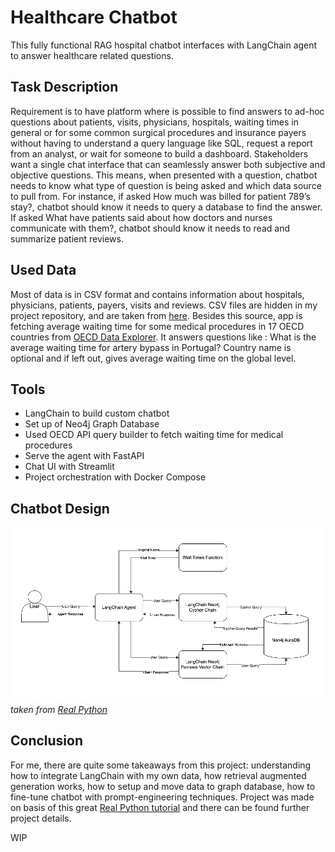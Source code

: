 # Healthcare Chatbot

This fully functional RAG hospital chatbot interfaces with LangChain agent to answer healthcare related questions.

## Task Description 

Requirement is to have platform where is possible to find answers to ad-hoc questions about patients, visits, physicians, hospitals, waiting times in general or for some common surgical procedures and insurance payers without having to understand a query language like SQL, request a report from an analyst, or wait for someone to build a dashboard. Stakeholders want a single chat interface that can seamlessly answer both subjective and objective questions.
This means, when presented with a question, chatbot needs to know what type of question is being asked and which data source to pull from. For instance, if asked How much was billed for patient 789’s stay?, chatbot should know it needs to query a database to find the answer. If asked What have patients said about how doctors and nurses communicate with them?, chatbot should know it needs to read and summarize patient reviews.

## Used Data

Most of data is in CSV format and contains information about hospitals, physicians, patients, payers, visits and reviews. CSV files are hidden in my project repository, and are taken from [here](https://github.com/hfhoffman1144/langchain_neo4j_rag_app/tree/main/data). Besides this source, app is fetching average waiting time for some medical procedures in 17 OECD countries from [OECD Data Explorer](https://data-explorer.oecd.org/vis?df[ds]=dsDisseminateFinalDMZ&df[id]=DSD_HEALTH_PROC%40DF_WAITING&df[ag]=OECD.ELS.HD&df[vs]=1.0&pd=2010%2C&dq=..PT_PAT_WAIT_M_GT3.CM131_138...........WTSP...&ly[rw]=REF_AREA&ly[cl]=TIME_PERIOD&ly[rs]=WAITING_TIME&to[TIME_PERIOD]=false). It answers questions like : What is the average waiting time for artery bypass in Portugal? Country name is optional and if left out, gives average waiting time on the global level.

## Tools

* LangChain to build custom chatbot
* Set up of Neo4j Graph Database
* Used OECD API query builder to fetch waiting time for medical procedures 
* Serve the agent with FastAPI
* Chat UI with Streamlit
* Project orchestration with Docker Compose


## Chatbot Design

![Image](data/chatbot_dataStream.png)
*taken from [Real Python](https://realpython.com/build-llm-rag-chatbot-with-langchain/)*

## Conclusion

For me, there are quite some takeaways from this project: understanding how to integrate LangChain with my own data,  how retrieval augmented generation works, how to setup and move data to graph database, how to fine-tune chatbot with prompt-engineering techniques. Project was made on basis of this great [Real Python tutorial](https://realpython.com/build-llm-rag-chatbot-with-langchain/) and there can be found further project details.





WIP